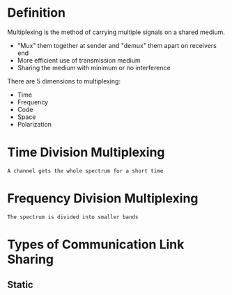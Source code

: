 # Definition

Multiplexing is the method of carrying multiple signals on a shared medium.
- "Mux" them together at sender and "demux" them apart on receivers end
- More efficient use of transmission medium
- Sharing the medium with minimum or no interference

There are 5 dimensions to multiplexing:
* Time
* Frequency
* Code
* Space
* Polarization

# Time Division Multiplexing

```Short
A channel gets the whole spectrum for a short time
```

# Frequency Division Multiplexing

```Short
The spectrum is divided into smaller bands
```

# Types of Communication Link Sharing

## Static